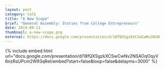 ```yaml
---
layout: post
category: talk
title: "A New Scope"
brief: "General Assembly: Stories from College Entrepreneurs"
date: 2014-09-11
thumbnail: a-new-scope.png
external: https://docs.google.com/presentation/d/18fQXSgzkXCSwCwNv2NSAOqOqyV6nzRsUPcm2W93qReI/pub?start=false&loop=false&delayms=3000
---
```


{% include embed.html url="docs.google.com/presentation/d/18fQXSgzkXCSwCwNv2NSAOqOqyV6nzRsUPcm2W93qReI/embed?start=false&loop=false&delayms=3000" %}
